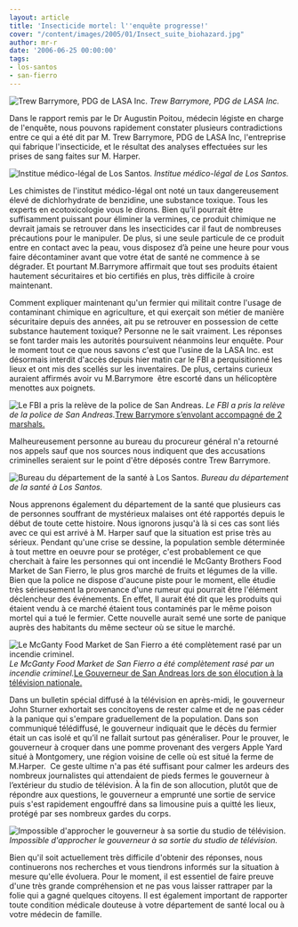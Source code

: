 ```yaml
---
layout: article
title: 'Insecticide mortel: l''enquête progresse!'
cover: "/content/images/2005/01/Insect_suite_biohazard.jpg"
author: mr-r
date: '2006-06-25 00:00:00'
tags:
- los-santos
- san-fierro
---
```


![Trew Barrymore, PDG de LASA Inc.](/content/images/2005/01/Barrymore.jpg)
_Trew Barrymore, PDG de LASA Inc._

Dans le rapport remis par le Dr Augustin Poitou, médecin légiste en charge de l'enquête, nous pouvons rapidement constater plusieurs contradictions entre ce qui a été dit par M. Trew Barrymore, PDG de LASA Inc, l'entreprise qui fabrique l'insecticide, et le résultat des analyses effectuées sur les prises de sang faites sur M. Harper.

![Institue médico-légal de Los Santos.](/content/images/2005/01/Insect_suite_labo.jpg)
_Institue médico-légal de Los Santos._

Les chimistes de l'institut médico-légal ont noté un taux dangereusement élevé de dichlorhydrate de benzidine, une substance toxique. Tous les experts en ecotoxicologie vous le dirons.&nbsp;Bien qu’il pourrait être suffisamment puissant pour éliminer la vermines, ce produit chimique ne devrait jamais se retrouver dans les insecticides car il faut de nombreuses précautions pour le manipuler. De plus, si une seule particule de ce produit entre en contact avec la peau, vous disposez d’à peine une heure pour vous faire décontaminer avant que votre état de santé ne commence à se dégrader. Et pourtant M.Barrymore affirmait que tout ses produits étaient hautement sécuritaires et bio certifiés en plus, très difficile à croire maintenant.

Comment expliquer maintenant qu'un fermier qui militait contre l'usage de contaminant chimique en agriculture, et qui exerçait son métier de manière sécuritaire depuis des années, ait pu se retrouver en possession de cette substance hautement toxique? Personne ne le sait vraiment. Les réponses se font tarder mais les autorités poursuivent néanmoins leur enquête. Pour le moment tout ce que nous savons c'est que l'usine de la LASA Inc. est désormais interdit d'accès depuis hier matin car le FBI a perquisitionné les lieux et ont mis des scellés sur les inventaires. De plus, certains curieux auraient affirmés avoir vu M.Barrymore &nbsp;être escorté dans un hélicoptère menottes aux poignets.

![Le FBI a pris la relève de la police de San Andreas.](/content/images/2005/01/Insect_suite_lasa_fbi.jpg)
_Le FBI a pris la relève de la police de San Andreas._[Trew Barrymore s’envolant accompagné de 2 marshals.](/content/images/2005/01/Insect_suite_barrymore_helico.jpg)

Malheureusement personne&nbsp;au bureau du procureur général n'a retourné nos appels sauf que nos sources nous indiquent que des accusations criminelles seraient sur le point d'être déposés contre Trew Barrymore.

![Bureau du département de la santé à Los Santos.](/content/images/2005/01/Insect_suite_dept_sante.jpg)
_Bureau du département de la santé à Los Santos._

Nous apprenons également du département de la santé que plusieurs cas de personnes souffrant de mystérieux malaises ont été rapportés depuis le début de toute cette histoire. Nous ignorons jusqu'à là si ces cas sont liés avec ce qui est arrivé à M. Harper sauf que la situation est prise très au sérieux. Pendant qu'une crise se dessine, la population semble déterminée à tout mettre en oeuvre pour se protéger, c'est probablement ce que cherchait à faire les personnes qui ont incendié le McGanty Brothers Food Market de San Fierro, le plus gros marché de fruits et légumes de la ville. Bien que la police ne dispose d'aucune piste pour le moment, elle étudie très sérieusement la provenance d'une rumeur qui pourrait être l'élément déclencheur des événements. En effet, Il aurait été dit que les produits qui étaient vendu à ce marché étaient tous contaminés par le même poison mortel qui a tué le fermier. Cette nouvelle aurait semé une sorte de panique auprès des habitants du même secteur où se situe le marché.

![Le McGanty Food Market de San Fierro a été complètement rasé par un incendie criminel.](/content/images/2005/01/Insect_suite_feu_market.jpg)
_Le McGanty Food Market de San Fierro a été complètement rasé par un incendie criminel._[Le Gouverneur de San Andreas lors de son élocution à la télévision nationale.](/content/images/2005/01/Insect_suite_gouverneur_Sturner.jpg)

Dans un bulletin spécial diffusé à la télévision en après-midi, le gouverneur John Sturner exhortait ses concitoyens de rester calme et de ne pas céder à la panique qui s'empare graduellement de la population. Dans son communiqué télédiffusé, le gouverneur indiquait que le décès du fermier était un cas isolé et qu’il ne fallait surtout pas généraliser. Pour le prouver, le gouverneur à croquer dans une pomme provenant des vergers Apple Yard situé à Montgomery, une région voisine de celle où est situé la ferme de M.Harper. &nbsp;Ce geste ultime n'a pas été suffisant pour calmer les ardeurs des nombreux journalistes qui attendaient de pieds fermes le gouverneur à l’extérieur du studio de télévision. À la fin de son allocution, plutôt que de répondre aux questions, le gouverneur a emprunté une sortie de service puis s'est rapidement engouffré dans sa limousine puis a quitté les lieux, protégé par ses nombreux gardes du corps.

![Impossible d'approcher le gouverneur à sa sortie du studio de télévision.](/content/images/2005/01/Insect_suite_gouvern_limo.jpg)
_Impossible d'approcher le gouverneur à sa sortie du studio de télévision._

Bien&nbsp;qu'il soit actuellement très difficile d'obtenir des réponses, nous continuerons nos recherches et vous tiendrons informés sur la situation à mesure qu'elle évoluera. Pour le moment, il est essentiel de faire preuve d'une très grande compréhension et ne pas vous laisser rattraper par la folie qui a gagné quelques citoyens. Il est également important de rapporter toute condition médicale douteuse à votre département de santé local ou à votre médecin de famille.

<!--kg-card-end: markdown-->
